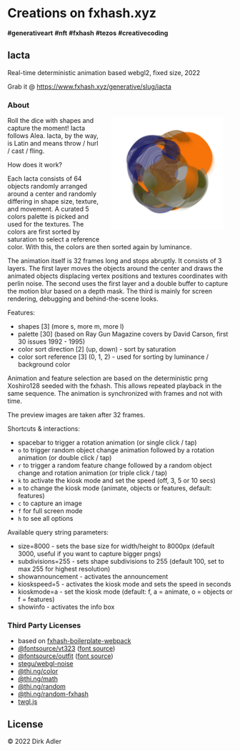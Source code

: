 # Creations on fxhash.xyz

__#generativeart__ __#nft__ __#fxhash__ __#tezos__ __#creativecoding__

## Iacta

Real-time deterministic animation based webgl2, fixed size, 2022

Grab it @ https://www.fxhash.xyz/generative/slug/iacta

### About

<img src="./public/preview.jpg" align="right" width="50%" style="margin: 0 20px 20px 20px" />

Roll the dice with shapes and capture the moment!
Iacta follows Alea. Iacta, by the way, is Latin and means throw / hurl / cast / fling.

How does it work?

Each Iacta consists of 64 objects randomly arranged around a center and randomly differing in shape size, texture, and movement. A curated 5
colors palette is picked and used for the textures. The colors are first sorted by saturation to select a reference color. With this, the
colors are then sorted again by luminance.

The animation itself is 32 frames long and stops abruptly. It consists of 3 layers. The first layer moves the objects around the center
and draws the animated objects displacing vertex positions and textures coordinates with perlin noise. The second uses the first layer and
a double buffer to capture the motion blur based on a depth mask. The third is mainly for screen rendering, debugging and behind-the-scene
looks.

Features:

- shapes [3] (more s, more m, more l)
- palette [30] (based on Ray Gun Magazine covers by David Carson, first 30 issues 1992 - 1995)
- color sort direction [2] (up, down) - sort by saturation
- color sort reference [3] (0, 1, 2) - used for sorting by luminance / background color

Animation and feature selection are based on the deterministic prng Xoshiro128 seeded with the fxhash. This allows repeated playback in the
same sequence. The animation is synchronized with frames and not with time.

The preview images are taken after 32 frames.

Shortcuts & interactions:

- spacebar to trigger a rotation animation (or single click / tap)
- `o` to trigger random object change animation followed by a rotation animation (or double click / tap)
- `r` to trigger a random feature change followed by a random object change and rotation animation (or triple click / tap)
- `k` to activate the kiosk mode and set the speed (off, 3, 5 or 10 secs)
- `m` to change the kiosk mode (animate, objects or features, default: features)
- `c` to capture an image
- `f` for full screen mode
- `h` to see all options

Available query string parameters:

- size=8000 - sets the base size for width/height to 8000px (default 3000, useful if you want to capture bigger pngs)
- subdivisions=255 - sets shape subdivisions to 255 (default 100, set to max 255 for highest resolution)
- showannouncement - activates the announcement
- kioskspeed=5 - activates the kiosk mode and sets the speed in seconds
- kioskmode=a - set the kiosk mode (default: f, a = animate, o = objects or f = features)
- showinfo - activates the info box

### Third Party Licenses

- based on [fxhash-boilerplate-webpack](https://github.com/fxhash/fxhash-webpack-boilerplate)
- [@fontsource/vt323](https://www.npmjs.com/package/@fontsource/vt323) ([font source](https://github.com/phoikoi/VT323))
- [@fontsource/outfit](https://www.npmjs.com/package/@fontsource/outfit) ([font source](https://github.com/Outfitio/Outfit-Fonts/))
- [stegu/webgl-noise](https://github.com/stegu/webgl-noise)
- [@thi.ng/color](https://www.npmjs.com/package/@thi.ng/color)
- [@thi.ng/math](https://www.npmjs.com/package/@thi.ng/math)
- [@thi.ng/random](https://www.npmjs.com/package/@thi.ng/random)
- [@thi.ng/random-fxhash](https://www.npmjs.com/package/@thi.ng/random-fxhash)
- [twgl.js](https://www.npmjs.com/package/twgl.js)

## License

© 2022 Dirk Adler